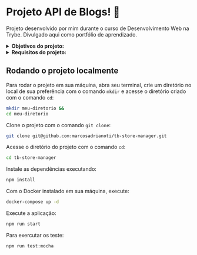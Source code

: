 # Projeto API de Blogs! :memo:
Projeto desenvolvido por mim durante o curso de Desenvolvimento Web na Trybe. Divulgado aqui como portfólio de aprendizado.

<details>
<summary><strong>Objetivos do projeto:</strong></summary>

  * Desenvolver uma API e um banco de dados para a produção de conteúdo para um blog.
  * Desenvolver uma aplicação em `Node.js` usando o pacote `sequelize` para fazer um CRUD de posts
  * Verificar se eu era capaz de:
    * Desenvolver a API utilizando a arquitetura MSC `model-service-controller`.
    * Desenvolver uma API `RESTful`.
    * Utilizar o banco de dados `MySQL` para a gestão de dados.    
</details>
<details>
<summary><strong> Requisitos do projeto:</strong></summary>

  * Criar migrations para as tabelas `users`, `categories`, `blog_posts`, `posts_categories`.
  * Criar o modelo `User` em `src/models/User.js` com as propriedades corretas.
  * Criar o endpoint POST `/login`.
  * Criar o endpoint POST `/user`.
  * Criar o endpoint GET `/user`.
  * Criar o endpoint GET `/user/:id`.
  * Criar o modelo `Category` em `src/models/Category.js` com as propriedades corretas.
  * Criar o endpoint POST `/categories`.
  * Criar o endpoint GET `/categories`.
  * Criar o modelo `BlogPost` em `src/models/BlogPost.js` com as propriedades e associações corretas.
  * Criar o modelo `PostCategory` em `src/models/PostCategory.js` com as propriedades e associações corretas.
  * Criar o endpoint POST `/post`.
  * Criar o endpoint GET `/post`.
  * Criar o endpoint GET `/post/:id`.
  * Criar o endpoint PUT `/post/:id`.
  * Requisitos Bônus:
    * Criar o endpoint DELETE `/post/:id`.
    * Criar o endpoint DELETE `/user/me`.
    * Criar o endpoint GET `/post/search?q=:searchTerm`.
</details>
  
## Rodando o projeto localmente

Para rodar o projeto em sua máquina, abra seu terminal, crie um diretório no local de sua preferência com o comando `mkdir` e acesse o diretório criado com o comando `cd`:

```bash
mkdir meu-diretorio &&
cd meu-diretorio
```

Clone o projeto com o comando `git clone`:

```bash
git clone git@github.com:marcosadrianoti/tb-store-manager.git
```

Acesse o diretório do projeto com o comando `cd`:

```bash
cd tb-store-manager
```

Instale as dependências executando:

```bash
npm install
```

Com o Docker instalado em sua máquina, execute:

```bash
docker-compose up -d
```

Execute a aplicação:

```bash
npm run start
```

Para exercutar os teste:


```bash
npm run test:mocha
```
